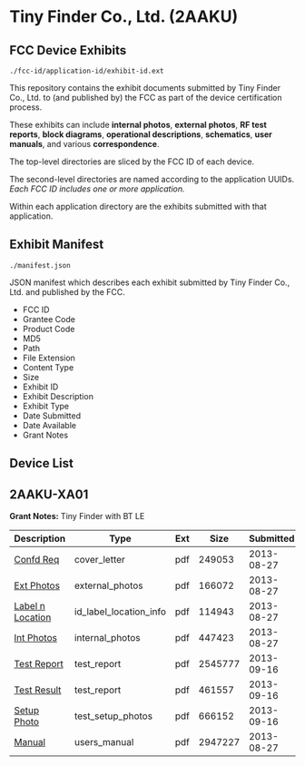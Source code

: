 # Tiny Finder Co., Ltd. (2AAKU)
## FCC Device Exhibits

```
./fcc-id/application-id/exhibit-id.ext
```

This repository contains the exhibit documents submitted by Tiny Finder Co., Ltd. to (and published by) the FCC as part of the device certification process.

These exhibits can include **internal photos**, **external photos**, **RF test reports**, **block diagrams**, **operational descriptions**, **schematics**, **user manuals**, and various **correspondence**.

The top-level directories are sliced by the FCC ID of each device.

The second-level directories are named according to the application UUIDs. *Each FCC ID includes one or more application.*

Within each application directory are the exhibits submitted with that application. 

## Exhibit Manifest

```
./manifest.json
```

JSON manifest which describes each exhibit submitted by Tiny Finder Co., Ltd. and published by the FCC.

- FCC ID
- Grantee Code
- Product Code
- MD5
- Path
- File Extension
- Content Type
- Size
- Exhibit ID
- Exhibit Description
- Exhibit Type
- Date Submitted
- Date Available
- Grant Notes

## Device List
## 2AAKU-XA01
**Grant Notes:** Tiny Finder with BT LE

| Description | Type | Ext | Size | Submitted | Available |
| ----------- | ---- | --- | ---- | --------- | --------- |
| [Confd Req](2AAKU-XA01/044443b60d4818340dd059bb8387609d/2054801.pdf) | cover_letter | pdf | 249053 | 2013-08-27 | 2013-09-16 |
| [Ext Photos](2AAKU-XA01/044443b60d4818340dd059bb8387609d/2054802.pdf) | external_photos | pdf | 166072 | 2013-08-27 | 2013-09-16 |
| [Label n Location](2AAKU-XA01/044443b60d4818340dd059bb8387609d/2054803.pdf) | id_label_location_info | pdf | 114943 | 2013-08-27 | 2013-09-16 |
| [Int Photos](2AAKU-XA01/044443b60d4818340dd059bb8387609d/2054804.pdf) | internal_photos | pdf | 447423 | 2013-08-27 | 2013-09-16 |
| [Test Report](2AAKU-XA01/044443b60d4818340dd059bb8387609d/2073274.pdf) | test_report | pdf | 2545777 | 2013-09-16 | 2013-09-16 |
| [Test Result](2AAKU-XA01/044443b60d4818340dd059bb8387609d/2073275.pdf) | test_report | pdf | 461557 | 2013-09-16 | 2013-09-16 |
| [Setup Photo](2AAKU-XA01/044443b60d4818340dd059bb8387609d/2073276.pdf) | test_setup_photos | pdf | 666152 | 2013-09-16 | 2013-09-16 |
| [Manual](2AAKU-XA01/044443b60d4818340dd059bb8387609d/2054805.pdf) | users_manual | pdf | 2947227 | 2013-08-27 | 2013-09-16 |
